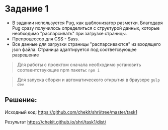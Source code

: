 # Задание 1

- В задании используется Pug, как шаблонизатор разметки. Благодаря Pug сразу получилось определиться с структурой данных, которые необходимо "распарсивать" при загрузке страницы.
- Препроцессор для CSS - Sass.
- Все данные для загрузки страницы "распарсиваются" из входящего json файла. Страница адаптируется под соответсвующее разрешение

> Для работы с проектом сначала необходимо установить соотвентствующие npm пакеты: `npm i`

> Для запуска сборки и автоматического открытия в браузере `gulp dev`


## Решение: 

Исходный код: https://github.com/chekit/shri/tree/master/task1

Результат https://chekit.github.io/shri/task1/dist/